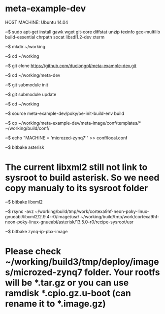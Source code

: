 # meta-example-dev
HOST MACHINE: Ubuntu 14.04 

~$ sudo apt-get install gawk wget git-core diffstat unzip texinfo gcc-multilib build-essential chrpath socat libsdl1.2-dev xterm

~$ mkdir ~/working 

~$ cd ~/working 

~$ git clone https://github.com/duclongpl/meta-example-dev.git 

~$ cd ~/working/meta-dev 

~$ git submodule init 

~$ git submodule update 

~$ cd ~/working

~$ source meta-example-dev/poky/oe-init-build-env build 

~$ cp ~/working/meta-example-dev/meta-image/conf/templates/* ~/working/build/conf/

~$ echo "MACHINE = 'microzed-zynq7'" >> conf/local.conf

~$ bitbake asterisk

# The current libxml2 still not link to sysroot to build asterisk. So we need copy manualy to its sysroot folder

~$ bitbake libxml2

~$ rsync -avz ~/working/build/tmp/work/cortexa9hf-neon-poky-linux-gnueabi/libxml2/2.9.4-r0/image/usr/  ~/working/build/tmp/work/cortexa9hf-neon-poky-linux-gnueabi/asterisk/13.5.0-r0/recipe-sysroot/usr

~$ bitbake zynq-ip-pbx-image

# Please check ~/working/build3/tmp/deploy/images/microzed-zynq7 folder. Your rootfs will be *.tar.gz or you can use ramdisk *.cpio.gz.u-boot (can rename it to *.image.gz)

